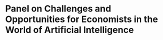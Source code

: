 # Panel on Challenges and Opportunities for Economists in the World of Artificial Intelligence

<!-- 
Referências
[link](https://www.forbes.com/sites/larsdaniel/2024/11/02/in-the-courtroom-can-expert-witnesses-use-ai/)

[link2](https://www.forensisgroup.com/resources/expert-legal-witness-blog/artificial-intelligence-law)
-->
